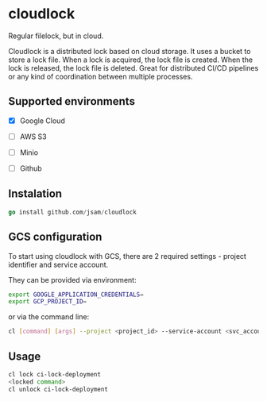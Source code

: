 # cloudlock

Regular filelock, but in cloud. 

Cloudlock is a distributed lock based on cloud storage. It uses a bucket to store a lock file. When a lock is acquired, the lock file is created. When the lock is released, the lock file is deleted. Great for distributed CI/CD pipelines or any kind of coordination between multiple processes.

## Supported environments

- [x] Google Cloud 
- [ ] AWS S3       
- [ ] Minio        
- [ ] Github


## Instalation

```go
go install github.com/jsam/cloudlock
```

## GCS configuration

To start using cloudlock with GCS, there are 2 required settings - project identifier and service account.

They can be provided via environment:
```bash
export GOOGLE_APPLICATION_CREDENTIALS=
export GCP_PROJECT_ID=
```

or via the command line:
```bash
cl [command] [args] --project <project_id> --service-account <svc_account_path>
```



## Usage

```bash
cl lock ci-lock-deployment
<locked command>
cl unlock ci-lock-deployment
```

